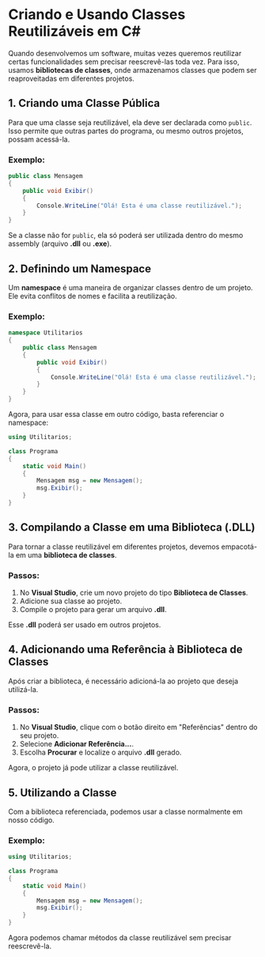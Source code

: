 # Criando e Usando Classes Reutilizáveis em C#

Quando desenvolvemos um software, muitas vezes queremos reutilizar certas funcionalidades sem precisar reescrevê-las toda vez. Para isso, usamos **bibliotecas de classes**, onde armazenamos classes que podem ser reaproveitadas em diferentes projetos.

## 1. Criando uma Classe Pública

Para que uma classe seja reutilizável, ela deve ser declarada como `public`. Isso permite que outras partes do programa, ou mesmo outros projetos, possam acessá-la.

### Exemplo:

```c#
public class Mensagem
{
    public void Exibir()
    {
        Console.WriteLine("Olá! Esta é uma classe reutilizável.");
    }
}
```

Se a classe não for `public`, ela só poderá ser utilizada dentro do mesmo assembly (arquivo **.dll** ou **.exe**).

## 2. Definindo um Namespace

Um **namespace** é uma maneira de organizar classes dentro de um projeto. Ele evita conflitos de nomes e facilita a reutilização.

### Exemplo:

```c#
namespace Utilitarios
{
    public class Mensagem
    {
        public void Exibir()
        {
            Console.WriteLine("Olá! Esta é uma classe reutilizável.");
        }
    }
}
```

Agora, para usar essa classe em outro código, basta referenciar o namespace:

```c#
using Utilitarios;

class Programa
{
    static void Main()
    {
        Mensagem msg = new Mensagem();
        msg.Exibir();
    }
}
```

## 3. Compilando a Classe em uma Biblioteca (.DLL)

Para tornar a classe reutilizável em diferentes projetos, devemos empacotá-la em uma **biblioteca de classes**.

### Passos:

1. No **Visual Studio**, crie um novo projeto do tipo **Biblioteca de Classes**.
2. Adicione sua classe ao projeto.
3. Compile o projeto para gerar um arquivo **.dll**.

Esse **.dll** poderá ser usado em outros projetos.

## 4. Adicionando uma Referência à Biblioteca de Classes

Após criar a biblioteca, é necessário adicioná-la ao projeto que deseja utilizá-la.

### Passos:

1. No **Visual Studio**, clique com o botão direito em "Referências" dentro do seu projeto.
2. Selecione **Adicionar Referência...**.
3. Escolha **Procurar** e localize o arquivo **.dll** gerado.

Agora, o projeto já pode utilizar a classe reutilizável.

## 5. Utilizando a Classe

Com a biblioteca referenciada, podemos usar a classe normalmente em nosso código.

### Exemplo:

```c#
using Utilitarios;

class Programa
{
    static void Main()
    {
        Mensagem msg = new Mensagem();
        msg.Exibir();
    }
}
```

Agora podemos chamar métodos da classe reutilizável sem precisar reescrevê-la.
